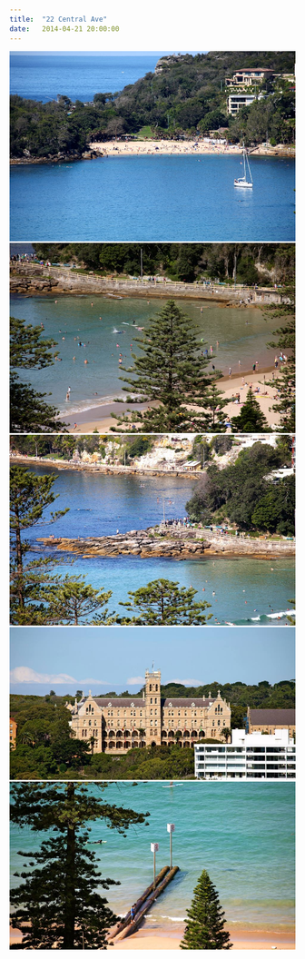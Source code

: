 ```yaml
---
title:  "22 Central Ave"
date:   2014-04-21 20:00:00
---
```

<img src="/assets/images/2014-04-21/1.jpg"/>


<img src="/assets/images/2014-04-21/2.jpg"/>

<img src="/assets/images/2014-04-21/3.jpg"/>

<img src="/assets/images/2014-04-21/4.jpg"/>

<img src="/assets/images/2014-04-21/5.jpg"/>
